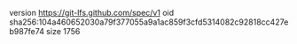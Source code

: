 version https://git-lfs.github.com/spec/v1
oid sha256:104a460652030a79f377055a9a1ac859f3cfd5314082c92818cc427eb987fe74
size 1756
